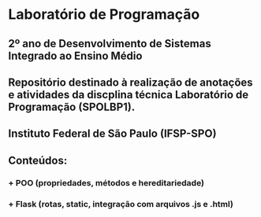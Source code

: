 # Laboratório de Programação

## 2º ano de Desenvolvimento de Sistemas Integrado ao Ensino Médio 
## Repositório destinado à realização de anotações e atividades da discplina técnica Laboratório de Programação (SPOLBP1).

## Instituto Federal de São Paulo (IFSP-SPO)

## Conteúdos:
### + POO (propriedades, métodos e hereditariedade)
### + Flask (rotas, static, integração com arquivos .js e .html)
